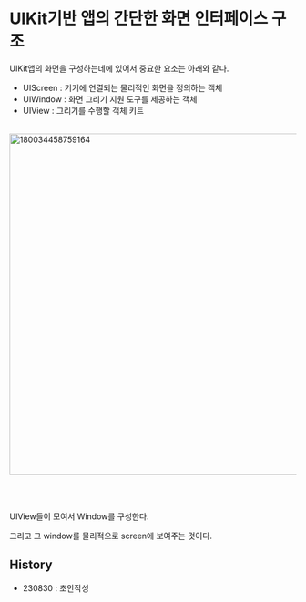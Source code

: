 # UIKit기반 앱의 간단한 화면 인터페이스 구조


UIKit앱의 화면을 구성하는데에 있어서 중요한 요소는 아래와 같다.  

- UIScreen : 기기에 연결되는 물리적인 화면을 정의하는 객체
- UIWindow : 화면 그리기 지원 도구를 제공하는 객체
- UIView : 그리기를 수행할 객체 키트

<br>

<img width="600" alt="180034458759164" src="https://github.com/isGeekCode/TIL/assets/76529148/269bd1e6-d7a1-4a55-8f3c-287fd34ef9a7">

<br><br>

UIView들이 모여서 Window를 구성한다.  

그리고 그 window를 물리적으로 screen에 보여주는 것이다.  


## History
- 230830 : 초안작성
